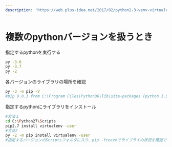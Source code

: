 ```yaml
---
description: 'https://web.plus-idea.net/2017/02/python2-3-venv-virtualenv/'
---
```


# 複数のpythonバージョンを扱うとき

指定するpythonを実行する

```bash
py -3.6
py -3.7
py -2
```

各バージョンのライブラリの場所を確認

```bash
py -3 -m pip -V
#pip 9.0.3 from C:\Program Files\Python36\lib\site-packages (python 3.6)
```

指定するpythonにライブラリをインストール

```bash
#方法１
cd C:\Python27\Scripts
pip2.7 install virtualenv -user
#方法2
py -2 -m pip install virtualenv -user
#指定するバージョンのScriptsフォルダに入り、pip -freezeでライブライの状況を確認できる
```



